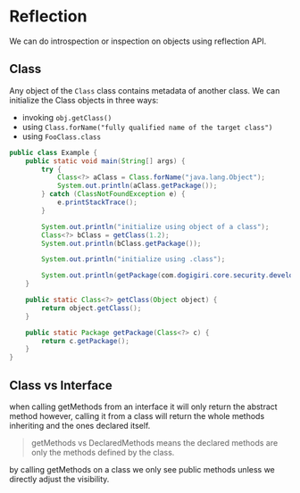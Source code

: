 # Reflection

We can do introspection or inspection on objects using reflection API.

## Class

Any object of the `Class` class contains metadata of another class. We can initialize the Class objects in three ways:

* invoking `obj.getClass()`
* using `Class.forName("fully qualified name of the target class")`
* using `FooClass.class`

```java
public class Example {
    public static void main(String[] args) {
        try {
            Class<?> aClass = Class.forName("java.lang.Object");
            System.out.println(aClass.getPackage());
        } catch (ClassNotFoundException e) {
            e.printStackTrace();
        }

        System.out.println("initialize using object of a class");
        Class<?> bClass = getClass(1.2);
        System.out.println(bClass.getPackage());

        System.out.println("initialize using .class");

        System.out.println(getPackage(com.dogigiri.core.security.developsecurejavacode.injection.sql.JdbcConnectionProvider.class));
    }

    public static Class<?> getClass(Object object) {
        return object.getClass();
    }

    public static Package getPackage(Class<?> c) {
        return c.getPackage();
    }
}
```

## Class vs Interface

when calling getMethods from an interface it will only return the abstract method however, calling it from a class will
return the whole methods inheriting and the ones declared itself.

> getMethods vs DeclaredMethods means the declared methods are only the methods defined by the class.

by calling getMethods on a class we only see public methods unless we directly adjust the visibility.
